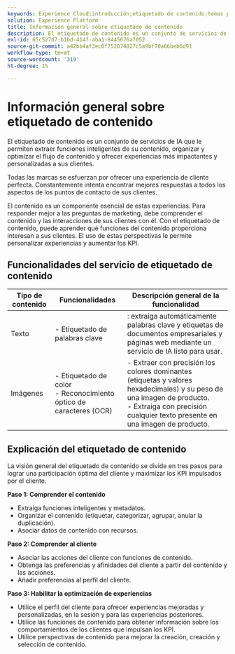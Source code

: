 ```yaml
---
keywords: Experience Cloud;introducción;etiquetado de contenido;temas populares;Servicios inteligentes
solution: Experience Platform
title: Información general sobre etiquetado de contenido
description: El etiquetado de contenido es un conjunto de servicios de IA que le permiten extraer funciones inteligentes del contenido, organizar, optimizar el flujo de contenido y ofrecer experiencias personalizadas y más impactantes a sus clientes.
exl-id: 65c527d7-b1bd-414f-aba1-8445676a7052
source-git-commit: a42bb4af3ec0f752874827c5a9bf70a66beb6d91
workflow-type: tm+mt
source-wordcount: '319'
ht-degree: 1%

---
```


# Información general sobre etiquetado de contenido

El etiquetado de contenido es un conjunto de servicios de IA que le permiten extraer funciones inteligentes de su contenido, organizar y optimizar el flujo de contenido y ofrecer experiencias más impactantes y personalizadas a sus clientes.

Todas las marcas se esfuerzan por ofrecer una experiencia de cliente perfecta. Constantemente intenta encontrar mejores respuestas a todos los aspectos de los puntos de contacto de sus clientes.

El contenido es un componente esencial de estas experiencias. Para responder mejor a las preguntas de marketing, debe comprender el contenido y las interacciones de sus clientes con él. Con el etiquetado de contenido, puede aprender qué funciones del contenido proporciona interesan a sus clientes. El uso de estas perspectivas le permite personalizar experiencias y aumentar los KPI.

## Funcionalidades del servicio de etiquetado de contenido

| Tipo de contenido | Funcionalidades | Descripción general de la funcionalidad |
| --- | --- | --- |
| Texto | - Etiquetado de palabras clave <br> | : extraiga automáticamente palabras clave y etiquetas de documentos empresariales y páginas web mediante un servicio de IA listo para usar. <br> |
| Imágenes | - Etiquetado de color <br> - Reconocimiento óptico de caracteres (OCR) | - Extraer con precisión los colores dominantes (etiquetas y valores hexadecimales) y su peso de una imagen de producto. <br> - Extraiga con precisión cualquier texto presente en una imagen de producto. |

## Explicación del etiquetado de contenido

La visión general del etiquetado de contenido se divide en tres pasos para lograr una participación óptima del cliente y maximizar los KPI impulsados por el cliente.

**Paso 1: Comprender el contenido**
- Extraiga funciones inteligentes y metadatos.
- Organizar el contenido (etiquetar, categorizar, agrupar, anular la duplicación).
- Asociar datos de contenido con recursos.

**Paso 2: Comprender al cliente**
- Asociar las acciones del cliente con funciones de contenido.
- Obtenga las preferencias y afinidades del cliente a partir del contenido y las acciones.
- Añadir preferencias al perfil del cliente.

**Paso 3: Habilitar la optimización de experiencias**
- Utilice el perfil del cliente para ofrecer experiencias mejoradas y personalizadas, en la sesión y para las experiencias posteriores.
- Utilice las funciones de contenido para obtener información sobre los comportamientos de los clientes que impulsan los KPI.
- Utilice perspectivas de contenido para mejorar la creación, creación y selección de contenido.
